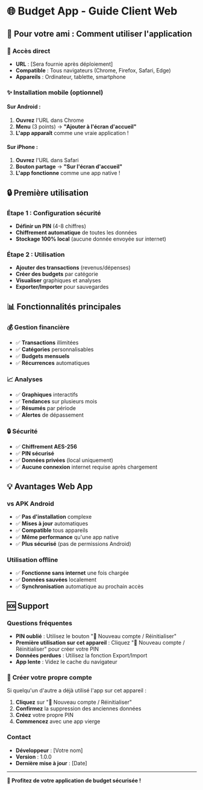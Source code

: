 # 🌐 Budget App - Guide Client Web

## 🎯 Pour votre ami : Comment utiliser l'application

### 📱 **Accès direct**
- **URL** : [Sera fournie après déploiement]
- **Compatible** : Tous navigateurs (Chrome, Firefox, Safari, Edge)
- **Appareils** : Ordinateur, tablette, smartphone

### ✨ **Installation mobile (optionnel)**

#### Sur Android :
1. **Ouvrez** l'URL dans Chrome
2. **Menu** (3 points) → **"Ajouter à l'écran d'accueil"**
3. **L'app apparaît** comme une vraie application !

#### Sur iPhone :
1. **Ouvrez** l'URL dans Safari
2. **Bouton partage** → **"Sur l'écran d'accueil"**
3. **L'app fonctionne** comme une app native !

## 🔒 **Première utilisation**

### Étape 1 : Configuration sécurité
- **Définir un PIN** (4-8 chiffres)
- **Chiffrement automatique** de toutes les données
- **Stockage 100% local** (aucune donnée envoyée sur internet)

### Étape 2 : Utilisation
- **Ajouter des transactions** (revenus/dépenses)
- **Créer des budgets** par catégorie
- **Visualiser** graphiques et analyses
- **Exporter/Importer** pour sauvegardes

## 📊 **Fonctionnalités principales**

### 💰 Gestion financière
- ✅ **Transactions** illimitées
- ✅ **Catégories** personnalisables
- ✅ **Budgets mensuels**
- ✅ **Récurrences** automatiques

### 📈 Analyses
- ✅ **Graphiques** interactifs
- ✅ **Tendances** sur plusieurs mois
- ✅ **Résumés** par période
- ✅ **Alertes** de dépassement

### 🔒 Sécurité
- ✅ **Chiffrement AES-256**
- ✅ **PIN sécurisé**
- ✅ **Données privées** (local uniquement)
- ✅ **Aucune connexion** internet requise après chargement

## 💡 **Avantages Web App**

### vs APK Android
- ✅ **Pas d'installation** complexe
- ✅ **Mises à jour** automatiques
- ✅ **Compatible** tous appareils
- ✅ **Même performance** qu'une app native
- ✅ **Plus sécurisé** (pas de permissions Android)

### Utilisation offline
- ✅ **Fonctionne sans internet** une fois chargée
- ✅ **Données sauvées** localement
- ✅ **Synchronisation** automatique au prochain accès

## 🆘 **Support**

### Questions fréquentes
- **PIN oublié** : Utilisez le bouton "🔄 Nouveau compte / Réinitialiser" 
- **Première utilisation sur cet appareil** : Cliquez "🔄 Nouveau compte / Réinitialiser" pour créer votre PIN
- **Données perdues** : Utilisez la fonction Export/Import
- **App lente** : Videz le cache du navigateur

### 🔄 **Créer votre propre compte**
Si quelqu'un d'autre a déjà utilisé l'app sur cet appareil :
1. **Cliquez** sur "🔄 Nouveau compte / Réinitialiser" 
2. **Confirmez** la suppression des anciennes données
3. **Créez** votre propre PIN
4. **Commencez** avec une app vierge

### Contact
- **Développeur** : [Votre nom]
- **Version** : 1.0.0
- **Dernière mise à jour** : [Date]

---

**🎉 Profitez de votre application de budget sécurisée !**
